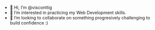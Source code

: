 - 👋 Hi, I’m @visconttig
- 👀 I’m interested in practicing my Web Development skills.
- 💞️ I’m looking to collaborate on something progresively challenging to build confidence :)


<!---
visconttig/visconttig is a ✨ special ✨ repository because its `README.md` (this file) appears on your GitHub profile.
You can click the Preview link to take a look at your changes.
--->

